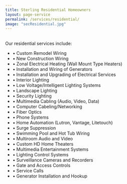 ```yaml
---
title: Sterling Residential Homeowners
layout: page-service
permalink: /services/residential/
image: "secResidential.jpg"
---
```


<br>
Our residential services include:
<br>

- &#8226; Custom Remodel Wiring
- &#8226; New Construction Wiring
- &#8226; Zonal Electrical Heating (Wall Mount Type Heaters)
- &#8226; Installation and Wiring of Generators
- &#8226; Installation and Upgrading of Electrical Services
- &#8226; Interior Lighting
- &#8226; Low Voltage/Intelligent Lighting Systems
- &#8226; Landscape Lighting
- &#8226; Security Lighting
- &#8226; Multimedia Cabling (Audio, Video, Data)
- &#8226; Computer Cabeling/Networking
- &#8226; Fiber Optics
- &#8226; Phone Systems
- &#8226; Home Automation (Lutron, Vantage, Litetouch)
- &#8226; Surge Suppression
- &#8226; Swimming Pool and Hot Tub Wiring
- &#8226; Multiroom Audio and Video
- &#8226; Custom HD Home Theaters
- &#8226; Multimedia Entertainment Systems
- &#8226; Lighting Control Systems
- &#8226; Surveillance Cameras and Recorders
- &#8226; Gate and Access Controls
- &#8226; Service Calls
- &#8226; Generator Installation and Hookup


